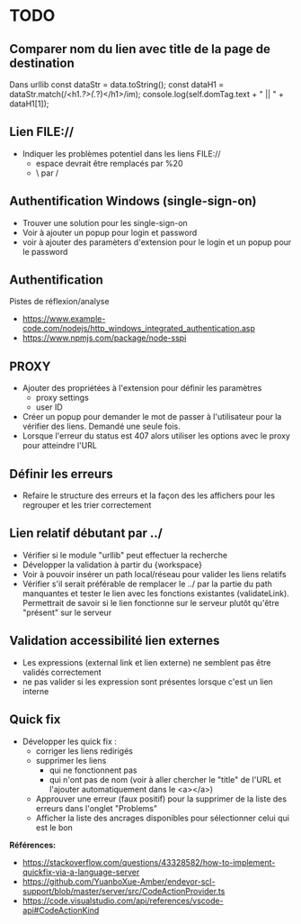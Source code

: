 # TODO

## Comparer nom du lien avec title de la page de destination
Dans urllib
  const dataStr = data.toString();
  const dataH1 = dataStr.match(/<h1.*?>(.*?)<\/h1>/im);
  console.log(self.domTag.text + " || " + dataH1[1]);


## Lien FILE://
+ Indiquer les problèmes potentiel dans les liens FILE://
  + espace devrait être remplacés par %20
  + \ par /
  
## Authentification Windows (single-sign-on)
+ Trouver une solution pour les single-sign-on
+ Voir à ajouter un popup pour login et password
+ voir à ajouter des paramèters d'extension pour le login et un popup pour le password
## Authentification 
Pistes de réflexion/analyse
+ https://www.example-code.com/nodejs/http_windows_integrated_authentication.asp
+ https://www.npmjs.com/package/node-sspi

## PROXY
+ Ajouter des propriétées à l'extension pour définir les paramètres
  + proxy settings
  + user ID
+ Créer un popup pour demander le mot de passer à l'utilisateur pour la vérifier des liens. Demandé une seule fois.
+ Lorsque l'erreur du status est 407 alors utiliser les options avec le proxy pour atteindre l'URL


## Définir les erreurs
+ Refaire le structure des erreurs et la façon des les affichers pour les regrouper et les trier correctement

## Lien relatif débutant par ../
+ Vérifier si le module "urllib" peut effectuer la recherche
+ Développer la validation à partir du {workspace}
+ Voir à pouvoir insérer un path local/réseau pour valider les liens relatifs
+ Vérifier s'il serait préférable de remplacer le ../ par la partie du path manquantes et tester le lien avec les fonctions existantes (validateLink). Permettrait de savoir si le lien fonctionne sur le serveur plutôt qu'être "présent" sur le serveur


## Validation accessibilité lien externes
+ Les expressions (external link et lien externe) ne semblent pas être validés correctement
+ ne pas valider si les expression sont présentes lorsque c'est un lien interne




## Quick fix
+ Développer les quick fix :
  + corriger les liens redirigés
  + supprimer les liens
    + qui ne fonctionnent pas
    + qui n'ont pas de nom (voir à aller chercher le "title" de l'URL et l'ajouter automatiquement dans le &lt;a&gt;&lt;/a&gt;)
  + Approuver une erreur (faux positif) pour la supprimer de la liste des erreurs dans l'onglet "Problems"
  + Afficher la liste des ancrages disponibles pour sélectionner celui qui est le bon

**Références:**
+ https://stackoverflow.com/questions/43328582/how-to-implement-quickfix-via-a-language-server
+ https://github.com/YuanboXue-Amber/endevor-scl-support/blob/master/server/src/CodeActionProvider.ts
+ https://code.visualstudio.com/api/references/vscode-api#CodeActionKind
